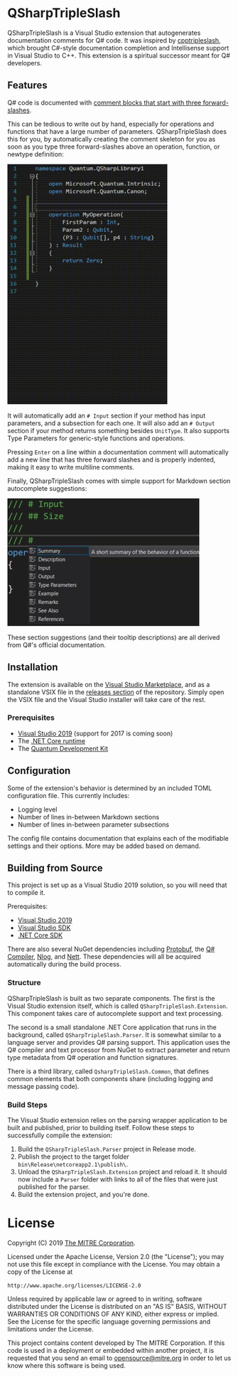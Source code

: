 # QSharpTripleSlash
QSharpTripleSlash is a Visual Studio extension that autogenerates documentation comments for Q# code.
It was inspired by [cpptripleslash](https://github.com/tcbhat/cpptripleslash), which brought C#-style
documentation completion and Intellisense support in Visual Studio to C++. This extension is a spiritual
successor meant for Q# developers.


## Features
Q# code is documented with [comment blocks that start with three forward-slashes](https://docs.microsoft.com/en-us/quantum/language/statements?view=qsharp-preview#documentation-comments).

This can be tedious to write out by hand, especially for operations and functions that have a large 
number of parameters. QSharpTripleSlash does this for you, by automatically creating the comment skeleton
for you as soon as you type three forward-slashes above an operation, function, or newtype definition:

<img src="resources/demo.gif" width=360 height=540/>

It will automatically add an `# Input` section if your method has input parameters, and a subsection for each one.
It will also add an `# Output` section if your method returns something besides `UnitType`.
It also supports Type Parameters for generic-style functions and operations.

Pressing `Enter` on a line within a documentation comment will automatically add a new line that has 
three forward slashes and is properly indented, making it easy to write multiline comments.

Finally, QSharpTripleSlash comes with simple support for Markdown section autocomplete suggestions:

![alt text](resources/autocomplete.jpg "Markdown autocomplete support example")

These section suggestions (and their tooltip descriptions) are all derived from Q#'s official documentation.


## Installation
The extension is available on the [Visual Studio Marketplace](https://marketplace.visualstudio.com/items?itemName=JoeClapis.QSharpTripleSlash),
and as a standalone VSIX file in the [releases section](https://github.com/jclapis/QSharpTripleSlash/releases) of the repository.
Simply open the VSIX file and the Visual Studio installer will take care of the rest.

### Prerequisites
- [Visual Studio 2019](https://visualstudio.microsoft.com/downloads/) (support for 2017 is coming soon)
- The [.NET Core runtime](https://dotnet.microsoft.com/download)
- The [Quantum Development Kit](https://marketplace.visualstudio.com/items?itemName=quantum.DevKit)


## Configuration
Some of the extension's behavior is determined by an included TOML configuration file. This currently includes:
- Logging level
- Number of lines in-between Markdown sections
- Number of lines in-between parameter subsections

The config file contains documentation that explains each of the modifiable settings and their options.
More may be added based on demand.


## Building from Source
This project is set up as a Visual Studio 2019 solution, so you will need that to compile it.

Prerequisites:
- [Visual Studio 2019](https://visualstudio.microsoft.com/downloads/)
- [Visual Studio SDK](https://docs.microsoft.com/en-us/visualstudio/extensibility/visual-studio-sdk?view=vs-2019)
- [.NET Core SDK](https://dotnet.microsoft.com/download)

There are also several NuGet dependencies including [Protobuf](https://www.nuget.org/packages/Google.Protobuf/),
the [Q# Compiler](https://www.nuget.org/packages/Microsoft.Quantum.Compiler/), [Nlog](https://www.nuget.org/packages/NLog/),
and [Nett](https://www.nuget.org/packages/Nett/). These dependencies will all be acquired automatically during 
the build process.

### Structure
QSharpTripleSlash is built as two separate components. The first is the Visual Studio extension itself, which is called
`QSharpTripleSlash.Extension`. This component takes care of autocomplete support and text processing.

The second is a small standalone .NET Core application that runs in the background, called `QSharpTripleSlash.Parser`.
It is somewhat similar to a language server and provides Q# parsing support. This application uses the Q# compiler
and text processor from NuGet to extract parameter and return type metadata from Q# operation and function signatures.

There is a third library, called `QsharpTripleSlash.Common`, that defines common elements that both components share
(including logging and message passing code).

### Build Steps
The Visual Studio extension relies on the parsing wrapper application to be built and published, prior to building itself.
Follow these steps to successfully compile the extension:
1. Build the `QSharpTripleSlash.Parser` project in Release mode.
2. Publish the project to the target folder `bin\Release\netcoreapp2.1\publish\`.
3. Unload the `QSharpTripleSlash.Extension` project and reload it. It should now include a `Parser` folder with links
    to all of the files that were just published for the parser.
4. Build the extension project, and you're done.


# License
Copyright (C) 2019 [The MITRE Corporation](https://www.mitre.org).

Licensed under the Apache License, Version 2.0 (the "License");
you may not use this file except in compliance with the License.
You may obtain a copy of the License at

    http://www.apache.org/licenses/LICENSE-2.0

Unless required by applicable law or agreed to in writing, software
distributed under the License is distributed on an "AS IS" BASIS,
WITHOUT WARRANTIES OR CONDITIONS OF ANY KIND, either express or implied.
See the License for the specific language governing permissions and
limitations under the License.

This project contains content developed by The MITRE Corporation.
If this code is used in a deployment or embedded within another project,
it is requested that you send an email to [opensource@mitre.org](mailto:opensource@mitre.org) in order
to let us know where this software is being used.